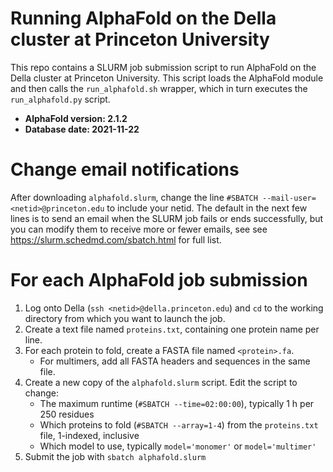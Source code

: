 # Running AlphaFold on the Della cluster at Princeton University
This repo contains a SLURM job submission script to run AlphaFold on the Della cluster at Princeton University. This script loads the AlphaFold module and then calls the `run_alphafold.sh` wrapper, which in turn executes the `run_alphafold.py` script.

- **AlphaFold version: 2.1.2**
- **Database date: 2021-11-22**

# Change email notifications
After downloading `alphafold.slurm`, change the line `#SBATCH --mail-user=<netid>@princeton.edu` to include your netid. The default in the next few lines is to send an email when the SLURM job fails or ends successfully, but you can modify them to receive more or fewer emails, see see https://slurm.schedmd.com/sbatch.html for full list.

# For each AlphaFold job submission
1. Log onto Della (`ssh <netid>@della.princeton.edu`) and `cd` to the working directory from which you want to launch the job.
2. Create a text file named `proteins.txt`, containing one protein name per line.
3. For each protein to fold, create a FASTA file named `<protein>.fa`. 
    - For multimers, add all FASTA headers and sequences in the same file.
4. Create a new copy of the `alphafold.slurm` script. Edit the script to change:
    - The maximum runtime (`#SBATCH --time=02:00:00`), typically 1 h per 250 residues
    - Which proteins to fold (`#SBATCH --array=1-4`) from the `proteins.txt` file, 1-indexed, inclusive
    - Which model to use, typically `model='monomer'` or `model='multimer'`
5. Submit the job with `sbatch alphafold.slurm`